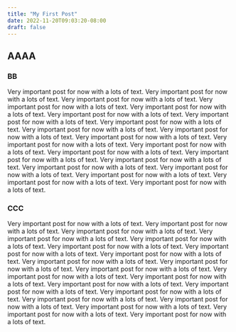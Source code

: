```yaml
---
title: "My First Post"
date: 2022-11-20T09:03:20-08:00
draft: false
---
```


## AAAA

### BB

Very important post for now with a lots of text. Very important post for now with a lots of text. Very important post for now with a lots of text. Very important post for now with a lots of text. Very important post for now with a lots of text. Very important post for now with a lots of text. Very important post for now with a lots of text. Very important post for now with a lots of text. Very important post for now with a lots of text. Very important post for now with a lots of text. Very important post for now with a lots of text. Very important post for now with a lots of text. Very important post for now with a lots of text. Very important post for now with a lots of text. Very important post for now with a lots of text. Very important post for now with a lots of text. Very important post for now with a lots of text. Very important post for now with a lots of text. Very important post for now with a lots of text. Very important post for now with a lots of text. Very important post for now with a lots of text. 

### CCC

Very important post for now with a lots of text. Very important post for now with a lots of text. Very important post for now with a lots of text. Very important post for now with a lots of text. Very important post for now with a lots of text. Very important post for now with a lots of text. Very important post for now with a lots of text. Very important post for now with a lots of text. Very important post for now with a lots of text. Very important post for now with a lots of text. Very important post for now with a lots of text. Very important post for now with a lots of text. Very important post for now with a lots of text. Very important post for now with a lots of text. Very important post for now with a lots of text. Very important post for now with a lots of text. Very important post for now with a lots of text. Very important post for now with a lots of text. Very important post for now with a lots of text. Very important post for now with a lots of text. Very important post for now with a lots of text. 